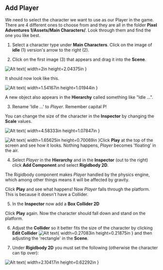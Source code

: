 ## Add Player

We need to select the character we want to use as our Player in the game. There
are 4 different ones to choose from and they are all in the folder **Pixel
Adventures 1/Assets/Main Characters/**. Look through them and find the one you
like best.

1.  Select a character type under **Main Characters**. Click on the image of
    **idle** (1) version's arrow to the right (2).

2.  Click on the first image (3) that appears and drag it into the
    **Scene**.

![Alt text](media/image4.png){ width=2in height=2.04375in }

It should now look like this.

![Alt text](media/image5.png){ width=1.54167in height=1.01944in }

A new object also appears in the **Hierarchy** called something
like "Idle ...".

3.  Rename 'Idle ...' to *Player*. Remember capital P!

You can change the size of the character in the **Inspector** by changing
the **Scale** values.

![Alt text](media/image6.png){ width=4.58333in height=1.07847in }

![Alt text](media/image7.png){ width=1.65625in height=0.70069in }Click **Play** at the top of
the screen and see how it looks. Nothing happens, *Player* becomes
'floating' in the air.

4.  Select *Player* in the **Hierarchy** and in the **Inspector** (out to
    the right) click **Add Component** and select **Rigidbody 2D**.

The Rigidbody component makes *Player* handled by the physics engine,
which among other things means it will be affected by gravity.

Click **Play** and see what happens! Now *Player* falls through the platform.
This is because it doesn't have a Collider.

5.  In the **Inspector** now add a **Box Collider 2D**

Click **Play** again. Now the character should fall down and stand on
the platform.

6.  Adjust the **Collider** so it better fits the size of the character
    by clicking **Edit Collider**
    ![Alt text](media/image8.png){ width=0.27083in height=0.21875in } and then adjusting
    the 'rectangle' in the **Scene**.

7.  Under **Rigidbody 2D** you must set the following (otherwise the character
    can tip over):

![Alt text](media/image9.png){ width=2.10417in height=0.62292in }
